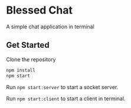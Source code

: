 # Blessed Chat

A simple chat application in terminal

## Get Started

Clone the repository

```bash
npm install
npm start
```

Run `npm start:server` to start a socket server.

Run `npm start:client` to start a client in terminal.
